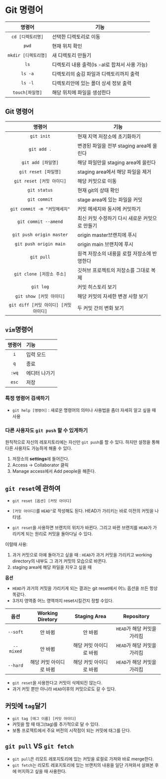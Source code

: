 # Git 명령어

|        명령어        | 기능                                          |
| :------------------: | --------------------------------------------- |
|  `cd [디렉토리명]`   | 선택한 디렉토리로 이동                        |
|        `pwd`         | 현재 위치 확인                                |
| `mkdir [디렉토리명]` | 새 디렉토리 만들기                            |
|         `ls`         | 디렉토리 내용 출력(ls -al로 합쳐서 사용 가능) |
|       `ls -a`        | 디렉토리의 숨김 파일과 디렉토리까지 출력      |
|       `ls -l`        | 디렉토리안에 있는 폴더 상세 정보 출력         |
|   `touch[파일명]`    | 해당 위치에 파일을 생성한다                   |

## Git 명령어

|                 명령어                 | 기능                                           |
| :------------------------------------: | ---------------------------------------------- |
|               `git init`               | 현재 지역 저장소에 초기화하기                  |
|              `git add .`               | 변경된 파일을 전부 staging area에 올린다       |
|           `git add [파일명]`           | 해당 파일만을 staging area에 올린다            |
|          `git reset [파일명]`          | staging area에서 해당 파일을 제거              |
|       `git reset [커밋 아이디]`        | 해당 커밋으로 이동                             |
|              `git status`              | 현재 git의 상태 확인                           |
|              `git commit`              | stage area에 있는 파일을 커밋                  |
|      `git commit -m "커밋메세지"`      | 커밋 메세지와 동시에 커밋하기                  |
|          `git commit --amend`          | 최신 커밋 수정하기 다시 새로운 커밋으로 만들기 |
|        `git push origin master`        | origin master브랜치에 푸시                     |
|         `git push origin main`         | origin main 브랜치에 푸시                      |
|               `git pull`               | 원격 저장소의 내용을 로컬 저장소에 반영한다    |
|       `git clone [저장소 주소]`        | 깃허브 프로젝트의 저장소를 그대로 복제         |
|               `git log`                | 커밋 히스토리 보기                             |
|        `git show [커밋 아이디]`        | 해당 커밋의 자세한 변경 사항 보기              |
| `git diff [커밋 아이디] [커밋 아이디]` | 두 커밋 간의 변화 보기                         |

## `vim`명령어

| 명령어 | 기능          |
| :----: | :------------ |
|  `i`   | 입력 모드     |
|  `q`   | 종료          |
| `:wq`  | 에디터 나가기 |
| `esc`  | 저장          |

### 특정 명령어 검색하기

- `git help [명령어]` : 새로운 명령어의 의미나 사용법을 좀더 자세히 알고 싶을 때 사용

### 다른 사용자도 `git push` 할 수 있게하기

원칙적으로 자신의 레포지토리에는 자신만 `git push`를 할 수 있다. 하지만 설정을 통해 다른 사용자도 가능하게 해줄 수 있다.

1. 저장소의 <b>settings</b>에 들어간다.
2. Access -> Collaborator 클릭
3. Manage access에서 Add people을 해준다.

## `git reset`에 관하여

- `git reset [옵션] [커밋 아이디]`

- `[커밋 아이디]`를 `HEAD^`로 작성해도 된다. HEAD가 가리키는 바로 이전의 커밋을 나타냄.
- `git reset`을 사용하면 브랜치의 위치가 바뀐다. 그리고 바뀐 브랜치를 `HEAD`가 가리키게 되는 원리로 커밋을 돌아다닐 수 있다.

이럴때 사용:

1. 과거 커밋으로 아예 돌아가고 싶을 때 : `HEAD`가 과거 커밋을 가리키고 working directory의 내부도 그 과거 커밋의 모습으로 바뀐다.
2. staging area에 해당 파일을 지우고 싶을 때

<b>옵션</b>

- `HEAD`가 과거의 커밋을 가리키게 되는 결과는 git reset에서 어느 옵션을 쓰든 항상 똑같다.
- 3가지 영역중 어느 영역까지 reset시킬건지 정할 수있다.

|   옵션    |    Working Diretory     |      Staging Area       |         Repository          |
| :-------: | :---------------------: | :---------------------: | :-------------------------: |
| `--soft`  |         안 바뀜         |         안 바뀜         | `HEAD`가 해당 커밋을 가리킴 |
| `--mixed` |         안 바뀜         | 해당 커밋 아이디로 바뀜 | `HEAD`가 해당 커밋을 가리킴 |
| `--hard`  | 해당 커밋 아이디로 바뀜 | 해당 커밋 아이디로 바뀜 | `HEAD`가 해당 커밋을 가리킴 |

- `git reset`을 사용한다고 커밋이 삭제되진 않는다.
- 과거 커밋 뿐만 아니라 `HEAD`이후의 커밋으로도 갈 수 있다.

## 커밋에 `tag`달기

- `git tag [태그 이름] [커밋 아이디]`
- 커밋을 할 때 태그(tag)를 추가적으로 달 수 있다.
- 보통 프로젝트에서 주요 버전의 시작점이 되는 커밋에 태그를 단다.

## `git pull` VS `git fetch`

- `git pull`은 리모트 레포지토리에 있는 커밋을 로컬로 가져와 바로 merge한다.
- `git fetch`는 리모트 레포지토리에 있는 브랜치의 내용을 일단 가져와서 살펴본 후에 머지하고 싶을 때 사용한다.
